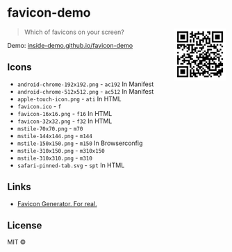# favicon-demo

<img align="right" width="120" height="120"
     src="./demo-qr-code-url.png" alt="Demo URL qr-code">

> Which of favicons on your screen?

Demo: [inside-demo.github.io/favicon-demo](https://inside-demo.github.io/favicon-demo/)

## Icons

- `android-chrome-192x192.png` - `ac192`
  In Manifest
- `android-chrome-512x512.png` - `ac512`
  In Manifest
- `apple-touch-icon.png` - `ati`
  In HTML
- `favicon.ico` - `f`
- `favicon-16x16.png` - `f16`
  In HTML
- `favicon-32x32.png` - `f32`
  In HTML
- `mstile-70x70.png` - `m70`
- `mstile-144x144.png` - `m144`
- `mstile-150x150.png` - `m150`
  In Browserconfig
- `mstile-310x150.png` - `m310x150`
- `mstile-310x310.png` - `m310`
- `safari-pinned-tab.svg` - `spt`
  In HTML

## Links

- [Favicon Generator. For real.](https://realfavicongenerator.net/)

## License
MIT ©
